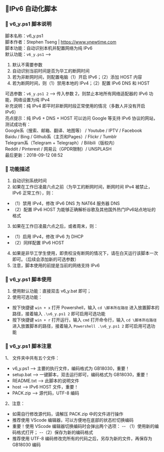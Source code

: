 ## 📌IPv6 自动化脚本

### 🔨 v6_y.ps1 脚本说明

脚本名称：v6_y.ps1  
脚本作者：Stephen Tseng | https://www.ynewtime.com  
脚本功能：自动识别本机并配置网络为纯 IPv6  
默认功能：`v6_y.ps1` -->  
 1. 默认不需要参数  
 2. 自动识别当前时间是否为华工的断网时间  
 3. 若为非断网时间，则配置电脑（1）开启 IPv6；（2）添加 HOST 内容  
 4. 若为断网时间，则（1）禁用本地的 IPv4；（2）配置 IPv6 DNS 和 HOST  

可选参数：`v6_y.ps1 2` --> 传入参数 2，则禁止本地所有网络适配器的 IPv6 功能，网络设置为纯 IPv4  
补充说明：纯 IPv4 即平时非断网时段正常使用的情况（多数人并没有开启 IPv6）  
亮点提示：纯 IPv6 + DNS + HOST 可以访问 Google 等支持 IPv6 协议的网站，测试成功有：  
          Google系（搜索、邮箱、翻译、地图等） / Youtube / IPTV / Facebook  
          Baidu / Bing / Github系（主页和Pages）/ Flickr / Tumblr  
          Telegram系（Telegram + Telegraph）/ Bilibili（版权内）  
          Reddit / Pinterest / 网易云（GPDR限制）/ UNSPLASH  
最后更新：2018-09-12 08:52  

### 🔨 功能描述

1. 自动识别系统时间
2. 如果在工作日凌晨六点之前（为华工的断网时间，断网时间 IPv4 被禁止，IPv6 正常工作），则：
 - （1）禁用 IPv4，修改 IPv6 DNS 为 NAT64 服务器 DNS
 - （2）配置 IPv6 HOST 为能够正确解析谷歌及其他国外热门IPv6站点地址的格式
3. 如果在工作日凌晨六点之后，或者周末，则：
 - （1）启用 IPv4，修改 IPv6 为 DHCP
 - （2）同样配置 IPv6 HOST
4. 如果是非华工学生使用，即贵校没有断网的情况下，请在白天运行该脚本一次即可。（后续会添加新的可选参数）
5. 注意，脚本使用的前提是当前的网络支持 IPv6

### 🔨 v6_y.ps1 脚本使用

1. 使用默认功能：直接双击 v6_y.bat 即可；
2. 使用可选功能：
 - 按下快捷键 `win + x` 打开 Powershell，输入 `cd \脚本所在路径` 进入放置脚本的路径，接着输入 `.\v6_y.ps1 2` 即可启用可选功能
 - 按下快捷键 `win + r` 打开运行，输入 `cmd` 打开命令行，输入 `cd \脚本所在路径` 进入放置脚本的路径，接着输入 `Powershell .\v6_y.ps1 2` 即可启用可选功能

### 🔨 v6_y.ps1 脚本注意

1、 文件夹中共有五个文件：

- v6_y.ps1 --> 主要的执行文件，编码格式为 GB18030，重要！
- setup.bat --> 一键脚本，双击运行即可，编码格式为 GB18030，重要！
- README.txt --> 此脚本的说明文件
- host --> IPv6 HOST 文件，重要！
- PACK.zip --> 源代码，UTF-8 编码

2、注意：

- 如需自行修改源代码，请解压 PACK.zip 中的文件进行操作
- 推荐使用 VScode 编辑器，可以方便地在底部的状态栏切换编码
- 重要！使用 VScode 编辑器切换编码时会弹出两个选项：
-- （1）使用新的编码格式打开；
--（2）保存为新的编码格式
- 推荐使用 UTF-8 编码修改完所有的代码之后，另存为新的文件，再保存为 GB18030 编码

